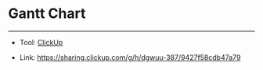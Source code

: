 # Gantt Chart
---

- Tool: [ClickUp](https://clickup.com/?utm_source=google&utm_medium=cpc&utm_term=clickup&targetid=kwd-301706406421&utm_campaign=branded-search-tIS-generic&utm_content=&gclid=EAIaIQobChMIx4rNo5Kj9AIVxTY4Ch38tgAuEAAYASAAEgJLD_D_BwE)

- Link: https://sharing.clickup.com/g/h/dgwuu-387/9427f58cdb47a79

